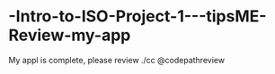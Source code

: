 # -Intro-to-ISO-Project-1---tipsME-Review-my-app
My appl is complete, please review ./cc @codepathreview
